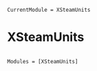 ```@meta
CurrentModule = XSteamUnits
```

# XSteamUnits

```@index
```

```@autodocs
Modules = [XSteamUnits]
```
